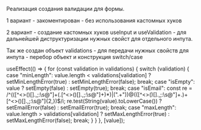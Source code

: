Реализация создания валидации для формы.

1 вариант - закоментирован - без использования кастомных хуков

2 вариант - создание кастомных хуков useInput и useValidation - для дальнейшей диструктуризации нужных свойст для отдельного инпута. 

Так же создан объект validations - для передачи нужных свойств для инпута - перебор объект и конструкция switch/case

useEffect(() => {
    for (const validation in validations) {
      switch (validation) {
        case "minLength":
          value.length < validations[validation]
            ? setMinLengthError(true)
            : setMinLengthError(false);
          break;
        case "isEmpty":
          value ? setEmpty(false) : setEmpty(true);
          break;
        case "isEmail":
          const re =
            /^(([^<>()[\]\.,;:\s@\"]+(\.[^<>()[\]\.,;:\s@\"]+)*)|(\".+\"))@(([^<>()[\]\.,;:\s@\"]+\.)+[^<>()[\]\.,;:\s@\"]{2,})$/i;
          re.test(String(value).toLowerCase())
            ? setEmailError(false)
            : setEmailError(true);
          break;
        case "maxLength":
          value.length > validations[validation]
            ? setMaxLengthError(true)
            : setMaxLengthError(false);
          break;
      }
    }
  }, [value]);
